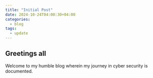 ```yaml
---
title: "Initial Post"
date: 2024-10-24T04:00:30+04:00
categories:
  - blog
tags:
  - update
---
```



## Greetings all

Welcome to my humble blog wherein my journey in cyber security is documented.